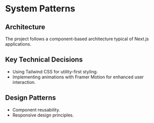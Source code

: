 # System Patterns

## Architecture
The project follows a component-based architecture typical of Next.js applications.

## Key Technical Decisions
- Using Tailwind CSS for utility-first styling.
- Implementing animations with Framer Motion for enhanced user interaction.

## Design Patterns
- Component reusability.
- Responsive design principles. 